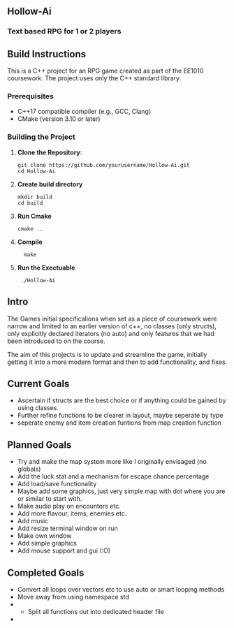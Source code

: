 ## Hollow-Ai ##
### Text based RPG for 1 or 2 players ###

## Build Instructions ##

This is a C++ project for an RPG game created as part of the EE1010 coursework. The project uses only the C++ standard library.

### Prerequisites
- C++17 compatible compiler (e.g., GCC, Clang)
- CMake (version 3.10 or later)

### Building the Project

1. **Clone the Repository**:
   ```shell
   git clone https://github.com/yourusername/Hollow-Ai.git
   cd Hollow-Ai
   
2. **Create build directory**
    ```shell
    mkdir build
    cd build
   ```
   
3. **Run Cmake** 
    ```shell
    cmake ..
   ```
4. **Compile**
    ```shell
      make
    ```
5. **Run the Exectuable**
   ```shell
    ./Hollow-Ai
    ```

## Intro ##
The Games initial specificalions when set as a piece of coursework were narrow and limited to an
earlier version of c++, no classes (only structs), only explicitly declared iterators (no auto)
and only features that we had been introduced to on the course.

The aim of this projects is to update and streamline the game, initially getting it into a more
modern format and then to add functionality, and fixes.

## Current Goals ##

- Ascertain if structs are the best choice or if anything could be gained by using classes.
- Further refine functions to be clearer in layout, maybe seperate by type
- seperate enemy and item creation funtions from map creation function


## Planned Goals ##

- Try and make the map system more like I originally envisaged (no globals)
- Add the luck stat and a mechanism for escape chance percentage
- Add load/save functionality
- Maybe add some graphics, just very simple map with dot where you are or similar to start with.
- Make audio play on encounters etc.
- Add more flavour, items, enemies etc.
- Add music
- Add resize terminal window on run
- Make own window
- Add simple graphics
- Add mouse support and gui (:O)

## Completed Goals ##


- Convert all loops over vectors etc to use auto or smart looping methods
- Move away from using namespace std
- - Split all functions out into dedicated header file
- 
